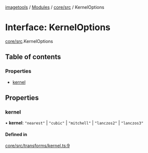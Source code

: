 [imagetools](../README.md) / [Modules](../modules.md) / [core/src](../modules/core_src.md) / KernelOptions

# Interface: KernelOptions

[core/src](../modules/core_src.md).KernelOptions

## Table of contents

### Properties

- [kernel](core_src.KernelOptions.md#kernel)

## Properties

### kernel

• **kernel**: ``"nearest"`` \| ``"cubic"`` \| ``"mitchell"`` \| ``"lanczos2"`` \| ``"lanczos3"``

#### Defined in

[core/src/transforms/kernel.ts:9](https://github.com/JonasKruckenberg/imagetools/blob/6842c73/packages/core/src/transforms/kernel.ts#L9)
